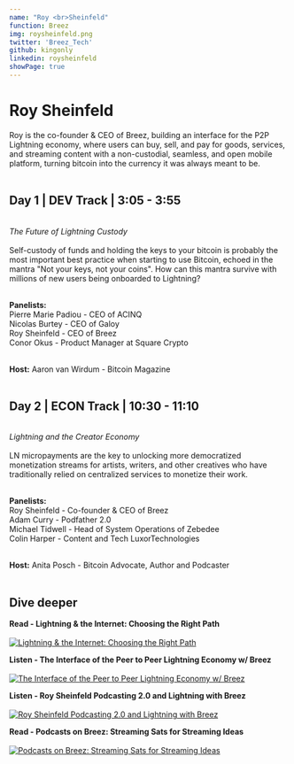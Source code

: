 ```yaml
---
name: "Roy <br>Sheinfeld"
function: Breez
img: roysheinfeld.png
twitter: 'Breez_Tech'
github: kingonly
linkedin: roysheinfeld
showPage: true
---
```


# Roy Sheinfeld
 
Roy is the co-founder & CEO of Breez, building an interface for the P2P Lightning economy, where users can buy, sell, and pay for goods, services, and streaming content with a non-custodial, seamless, and open mobile platform, turning bitcoin into the currency it was always meant to be.
<br><br>

## Day 1 | DEV Track | 3:05 - 3:55
<br>
<i>The Future of Lightning Custody</i><br><br>
Self-custody of funds and holding the keys to your bitcoin is probably the most important best practice when starting to use Bitcoin, echoed in the mantra "Not your keys, not your coins". How can this mantra survive with millions of new users being onboarded to Lightning?<br><br>

<b>Panelists:</b><br>
Pierre Marie Padiou - CEO of ACINQ<br>
Nicolas Burtey - CEO of Galoy<br>
Roy Sheinfeld - CEO of Breez<br>
Conor Okus - Product Manager at Square Crypto<br><br>

<b>Host:</b> Aaron van Wirdum - Bitcoin Magazine<br><br>

## Day 2 | ECON Track | 10:30 - 11:10
<br>
<i>Lightning and the Creator Economy</i><br><br>
LN micropayments are the key to unlocking more democratized monetization streams for artists, writers, and other creatives who have traditionally relied on centralized services to monetize their work.<br><br>

<b>Panelists:</b><br>
Roy Sheinfeld - Co-founder & CEO of Breez<br>
Adam Curry - Podfather 2.0<br>
Michael Tidwell - Head of System Operations of Zebedee<br>
Colin Harper - Content and Tech LuxorTechnologies<br><br>

<b>Host:</b> Anita Posch - Bitcoin Advocate, Author and Podcaster
<br><br>

## Dive deeper


<div class="grid grid-cols-1 md:grid-cols-2 gap-5">
<div class="p-3 my-2">

**Read - Lightning & the Internet: Choosing the Right Path** <br><br>
[ ![Lightning & the Internet: Choosing the Right Path](/2021/content/roy_path.png)](https://medium.com/breez-technology/lightning-the-internet-choosing-the-right-path-bedfa6382316/)
</div>

<div class="p-3 my-2">

**Listen - The Interface of the Peer to Peer Lightning Economy w/ Breez** <br><br>
[ ![The Interface of the Peer to Peer Lightning Economy w/ Breez](/2021/content/roy_loop.png)](https://anchor.fm/closingtheloop/episodes/05---Roy-Sheinfeld-The-Interface-of-the-Peer-to-Peer-Lightning-Economy-w-Breez-e16vr1r/)
</div>

<div class="p-3 my-2">

**Listen - Roy Sheinfeld Podcasting 2.0 and Lightning with Breez** <br><br>
[ ![Roy Sheinfeld Podcasting 2.0 and Lightning with Breez](/2021/content/roy_livera.png)](https://stephanlivera.com/episode/264/)
</div>

<div class="p-3 my-2">

**Read - Podcasts on Breez: Streaming Sats for Streaming Ideas** <br><br>
[ ![Podcasts on Breez: Streaming Sats for Streaming Ideas](/2021/content/roy_sats.png)](https://medium.com/breez-technology/podcasts-on-breez-streaming-sats-for-streaming-ideas-d9361ae8a627/)
</div>

</div>

<br>



